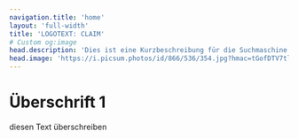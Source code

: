 ```yaml
---
navigation.title: 'home'
layout: 'full-width'
title: 'LOGOTEXT: CLAIM'
# Custom og:image
head.description: 'Dies ist eine Kurzbeschreibung für die Suchmaschine.'
head.image: 'https://i.picsum.photos/id/866/536/354.jpg?hmac=tGofDTV7tl2rprappPzKFiZ9vDh5MKj39oa2D--gqhA'
---
```


# Überschrift 1

diesen Text überschreiben
